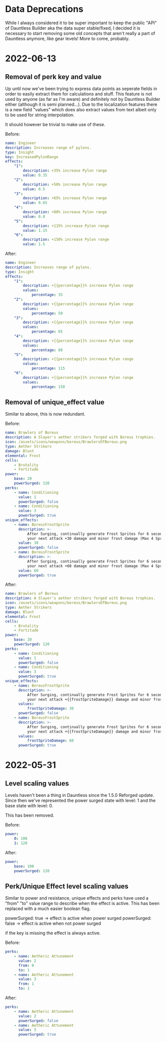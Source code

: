 # Data Deprecations

While I always considered it to be super important to keep the public "API" of Dauntless Builder aka the data super
stable/fixed, I decided it is necessary to start removing some old concepts that aren't really a part of Dauntless
anymore, like gear levels! More to come, probably.

# 2022-06-13

## Removal of perk key and value

Up until now we've been trying to express data points as seperate fields in order to easily extract them for
calculations and stuff. This feature is not used by anyone (as far as I'm aware) and definitely not by
Dauntless Builder either (although it is semi planned...). Due to the localization features there is
a new field "values" which does also extract values from text albeit only to be used for string interpolation.

It should however be trivial to make use of these.

Before:

```yaml
name: Engineer
description: Increases range of pylons.
type: Insight
key: IncreasedPylonRange
effects:
    "1":
        description: +35% increase Pylon range
        value: 0.35
    "2":
        description: +50% increase Pylon range
        value: 0.5
    "3":
        description: +65% increase Pylon range
        value: 0.65
    "4":
        description: +80% increase Pylon range
        value: 0.8
    "5":
        description: +115% increase Pylon range
        value: 1.15
    "6":
        description: +150% increase Pylon range
        value: 1.5
```

After:

```yaml
name: Engineer
description: Increases range of pylons.
type: Insight
effects:
    "1":
        description: +{{percentage}}% increase Pylon range
        values:
            percentage: 35
    "2":
        description: +{{percentage}}% increase Pylon range
        values:
            percentage: 50
    "3":
        description: +{{percentage}}% increase Pylon range
        values:
            percentage: 65
    "4":
        description: +{{percentage}}% increase Pylon range
        values:
            percentage: 80
    "5":
        description: +{{percentage}}% increase Pylon range
        values:
            percentage: 115
    "6":
        description: +{{percentage}}% increase Pylon range
        values:
            percentage: 150
```

## Removal of unique_effect value

Similar to above, this is now redundant.

Before:

```yaml
name: Brawlers of Boreus
description: A Slayer's aether strikers forged with Boreus trophies.
icon: /assets/icons/weapons/boreus/BrawlersOfBoreus.png
type: Aether Strikers
damage: Blunt
elemental: Frost
cells:
    - Brutality
    - Fortitude
power:
    base: 20
    powerSurged: 120
perks:
    - name: Conditioning
      value: 1
      powerSurged: false
    - name: Conditioning
      value: 3
      powerSurged: true
unique_effects:
    - name: BoreusFrostSprite
      description: >-
          After Surging, continually generate Frost Sprites for 6 seconds that grant
          your next attack +30 damage and minor frost damage (Max 4 Sprites)
      value: 30
      powerSurged: false
    - name: BoreusFrostSprite
      description: >-
          After Surging, continually generate Frost Sprites for 6 seconds that grant
          your next attack +60 damage and minor frost damage (Max 4 Sprites)
      value: 60
      powerSurged: true
```

After:

```yaml
name: Brawlers of Boreus
description: A Slayer's aether strikers forged with Boreus trophies.
icon: /assets/icons/weapons/boreus/BrawlersOfBoreus.png
type: Aether Strikers
damage: Blunt
elemental: Frost
cells:
    - Brutality
    - Fortitude
power:
    base: 20
    powerSurged: 120
perks:
    - name: Conditioning
      value: 1
      powerSurged: false
    - name: Conditioning
      value: 3
      powerSurged: true
unique_effects:
    - name: BoreusFrostSprite
      description: >-
          After Surging, continually generate Frost Sprites for 6 seconds that grant
          your next attack +{{frostSpriteDamage}} damage and minor frost damage (Max 4 Sprites)
      values:
          frostSpriteDamage: 30
      powerSurged: false
    - name: BoreusFrostSprite
      description: >-
          After Surging, continually generate Frost Sprites for 6 seconds that grant
          your next attack +{{frostSpriteDamage}} damage and minor frost damage (Max 4 Sprites)
      values:
          frostSpriteDamage: 60
      powerSurged: true
```

# 2022-05-31

## Level scaling values

Levels haven't been a thing in Dauntless since the 1.5.0 Reforged update. Since then we've represented the
power surged state with level: 1 and the base state with level: 0.

This has been removed.

Before:

```yaml
power:
    0: 100
    1: 120
```

After:

```yaml
power:
    base: 100
    powerSurged: 120
```

## Perk/Unique Effect level scaling values

Similar to power and resistance, unique effects and perks have used a "from" "to" value range to describe
when the effect is active. This has been replaced with a much easier boolean flag.

powerSurged: true -> effect is active when power surged
powerSurged: false -> effect is active when not power surged

if the key is missing the effect is always active.

Before:

```yaml
perks:
    - name: Aetheric Attunement
      value: 2
      from: 0
      to: 1
    - name: Aetheric Attunement
      value: 3
      from: 1
      to: 1
```

After:

```yaml
perks:
    - name: Aetheric Attunement
      value: 2
      powerSurged: false
    - name: Aetheric Attunement
      value: 3
      powerSurged: true
```
